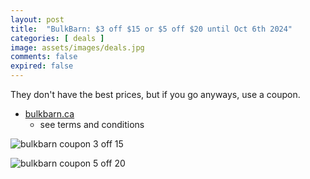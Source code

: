 ```yaml
---
layout: post
title:  "BulkBarn: $3 off $15 or $5 off $20 until Oct 6th 2024"
categories: [ deals ]
image: assets/images/deals.jpg
comments: false
expired: false
---
```


They don't have the best prices, but if you go anyways, use a coupon.

- [bulkbarn.ca](https://www.bulkbarn.ca/en/Coupons)
    - see terms and conditions


![bulkbarn coupon 3 off 15](https://www.bulkbarn.ca/BulkBarn/media/web_coupon/ENG_F0624_3OFF15.PNG)

![bulkbarn coupon 5 off 20](https://www.bulkbarn.ca/BulkBarn/media/web_coupon/ENG_F0624_5OFF20.PNG)


